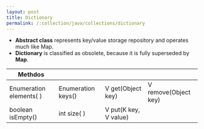 ```yaml
---
layout: post
title: Dictionary
permalink: /:collection/java/collections/dictionary
---
```


* **Abstract class** represents key/value storage repository and operates much like Map. 
* **Dictionary** is classified as obsolete, because it is fully superseded by **Map**.

|Methdos||||
|---|---|---|---|
|Enumeration<V> elements( )	|Enumeration<K> keys()	|V get(Object key)	|V remove(Object key)|
|boolean isEmpty()	|int size( )|V put(K key, V value)||
